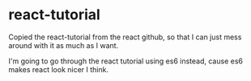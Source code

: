# react-tutorial

Copied the react-tutorial from the react github, so that I can just mess around with it as much as I want.

I'm going to go through the react tutorial using es6 instead, cause es6 makes react look nicer I think.
